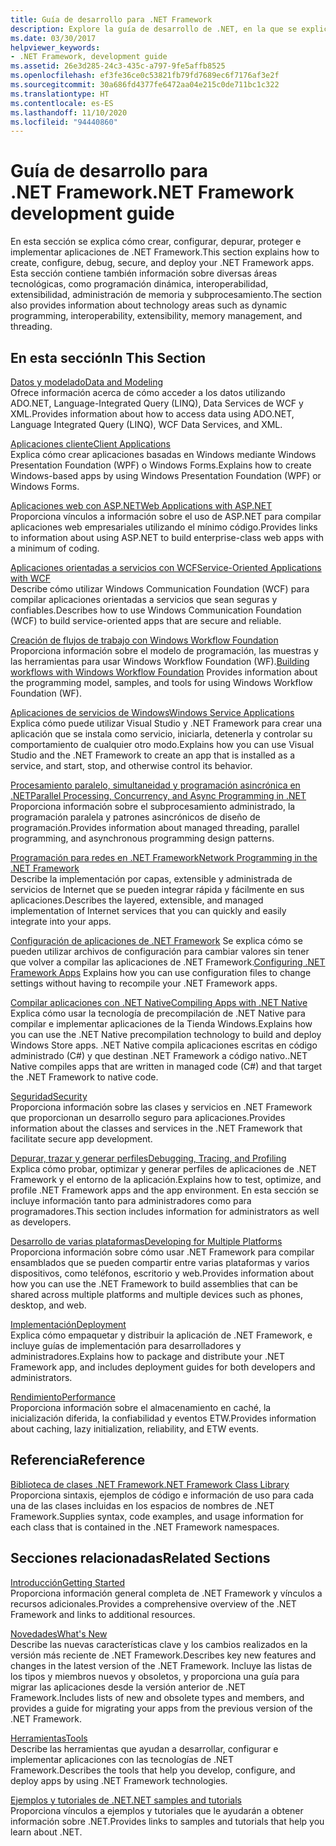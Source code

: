 ```yaml
---
title: Guía de desarrollo para .NET Framework
description: Explore la guía de desarrollo de .NET, en la que se explica cómo crear, configurar, depurar, proteger e implementar aplicaciones .NET.
ms.date: 03/30/2017
helpviewer_keywords:
- .NET Framework, development guide
ms.assetid: 26e3d285-24c3-435c-a797-9fe5affb8525
ms.openlocfilehash: ef3fe36ce0c53821fb79fd7689ec6f7176af3e2f
ms.sourcegitcommit: 30a686fd4377fe6472aa04e215c0de711bc1c322
ms.translationtype: HT
ms.contentlocale: es-ES
ms.lasthandoff: 11/10/2020
ms.locfileid: "94440860"
---
```

# <a name="net-framework-development-guide"></a><span data-ttu-id="027b1-103">Guía de desarrollo para .NET Framework</span><span class="sxs-lookup"><span data-stu-id="027b1-103">.NET Framework development guide</span></span>

<span data-ttu-id="027b1-104">En esta sección se explica cómo crear, configurar, depurar, proteger e implementar aplicaciones de .NET Framework.</span><span class="sxs-lookup"><span data-stu-id="027b1-104">This section explains how to create, configure, debug, secure, and deploy your .NET Framework apps.</span></span> <span data-ttu-id="027b1-105">Esta sección contiene también información sobre diversas áreas tecnológicas, como programación dinámica, interoperabilidad, extensibilidad, administración de memoria y subprocesamiento.</span><span class="sxs-lookup"><span data-stu-id="027b1-105">The section also provides information about technology areas such as dynamic programming, interoperability, extensibility, memory management, and threading.</span></span>  
  
## <a name="in-this-section"></a><span data-ttu-id="027b1-106">En esta sección</span><span class="sxs-lookup"><span data-stu-id="027b1-106">In This Section</span></span>
  
 [<span data-ttu-id="027b1-107">Datos y modelado</span><span class="sxs-lookup"><span data-stu-id="027b1-107">Data and Modeling</span></span>](./data/index.md)  
 <span data-ttu-id="027b1-108">Ofrece información acerca de cómo acceder a los datos utilizando ADO.NET, Language-Integrated Query (LINQ), Data Services de WCF y XML.</span><span class="sxs-lookup"><span data-stu-id="027b1-108">Provides information about how to access data using ADO.NET, Language Integrated Query (LINQ), WCF Data Services, and XML.</span></span>  
  
 [<span data-ttu-id="027b1-109">Aplicaciones cliente</span><span class="sxs-lookup"><span data-stu-id="027b1-109">Client Applications</span></span>](develop-client-apps.md)  
 <span data-ttu-id="027b1-110">Explica cómo crear aplicaciones basadas en Windows mediante Windows Presentation Foundation (WPF) o Windows Forms.</span><span class="sxs-lookup"><span data-stu-id="027b1-110">Explains how to create Windows-based apps by using Windows Presentation Foundation (WPF) or Windows Forms.</span></span>  
  
 [<span data-ttu-id="027b1-111">Aplicaciones web con ASP.NET</span><span class="sxs-lookup"><span data-stu-id="027b1-111">Web Applications with ASP.NET</span></span>](develop-web-apps-with-aspnet.md)  
 <span data-ttu-id="027b1-112">Proporciona vínculos a información sobre el uso de ASP.NET para compilar aplicaciones web empresariales utilizando el mínimo código.</span><span class="sxs-lookup"><span data-stu-id="027b1-112">Provides links to information about using ASP.NET to build enterprise-class web apps with a minimum of coding.</span></span>  
  
 [<span data-ttu-id="027b1-113">Aplicaciones orientadas a servicios con WCF</span><span class="sxs-lookup"><span data-stu-id="027b1-113">Service-Oriented Applications with WCF</span></span>](./wcf/index.md)  
 <span data-ttu-id="027b1-114">Describe cómo utilizar Windows Communication Foundation (WCF) para compilar aplicaciones orientadas a servicios que sean seguras y confiables.</span><span class="sxs-lookup"><span data-stu-id="027b1-114">Describes how to use Windows Communication Foundation (WCF) to build service-oriented apps that are secure and reliable.</span></span>  
  
 <span data-ttu-id="027b1-115">[Creación de flujos de trabajo con Windows Workflow Foundation](windows-workflow-foundation/index.md) Proporciona información sobre el modelo de programación, las muestras y las herramientas para usar Windows Workflow Foundation (WF).</span><span class="sxs-lookup"><span data-stu-id="027b1-115">[Building workflows with Windows Workflow Foundation](windows-workflow-foundation/index.md) Provides information about the programming model, samples, and tools for using Windows Workflow Foundation (WF).</span></span>  

 [<span data-ttu-id="027b1-116">Aplicaciones de servicios de Windows</span><span class="sxs-lookup"><span data-stu-id="027b1-116">Windows Service Applications</span></span>](./windows-services/index.md)  
 <span data-ttu-id="027b1-117">Explica cómo puede utilizar Visual Studio y .NET Framework para crear una aplicación que se instala como servicio, iniciarla, detenerla y controlar su comportamiento de cualquier otro modo.</span><span class="sxs-lookup"><span data-stu-id="027b1-117">Explains how you can use Visual Studio and the .NET Framework to create an app that is installed as a service, and start, stop, and otherwise control its behavior.</span></span>  
  
 [<span data-ttu-id="027b1-118">Procesamiento paralelo, simultaneidad y programación asincrónica en .NET</span><span class="sxs-lookup"><span data-stu-id="027b1-118">Parallel Processing, Concurrency, and Async Programming in .NET</span></span>](../standard/parallel-processing-and-concurrency.md)  
 <span data-ttu-id="027b1-119">Proporciona información sobre el subprocesamiento administrado, la programación paralela y patrones asincrónicos de diseño de programación.</span><span class="sxs-lookup"><span data-stu-id="027b1-119">Provides information about managed threading, parallel programming, and asynchronous programming design patterns.</span></span>  
  
 [<span data-ttu-id="027b1-120">Programación para redes en .NET Framework</span><span class="sxs-lookup"><span data-stu-id="027b1-120">Network Programming in the .NET Framework</span></span>](./network-programming/index.md)  
 <span data-ttu-id="027b1-121">Describe la implementación por capas, extensible y administrada de servicios de Internet que se pueden integrar rápida y fácilmente en sus aplicaciones.</span><span class="sxs-lookup"><span data-stu-id="027b1-121">Describes the layered, extensible, and managed implementation of Internet services that you can quickly and easily integrate into your apps.</span></span>  
  
 <span data-ttu-id="027b1-122">[Configuración de aplicaciones de .NET Framework](configure-apps/index.md) Se explica cómo se pueden utilizar archivos de configuración para cambiar valores sin tener que volver a compilar las aplicaciones de .NET Framework.</span><span class="sxs-lookup"><span data-stu-id="027b1-122">[Configuring .NET Framework Apps](configure-apps/index.md) Explains how you can use configuration files to change settings without having to recompile your .NET Framework apps.</span></span>  
  
 [<span data-ttu-id="027b1-123">Compilar aplicaciones con .NET Native</span><span class="sxs-lookup"><span data-stu-id="027b1-123">Compiling Apps with .NET Native</span></span>](./net-native/index.md)  
 <span data-ttu-id="027b1-124">Explica cómo usar la tecnología de precompilación de .NET Native para compilar e implementar aplicaciones de la Tienda Windows.</span><span class="sxs-lookup"><span data-stu-id="027b1-124">Explains how you can use the .NET Native precompilation technology to build and deploy Windows Store apps.</span></span> <span data-ttu-id="027b1-125">.NET Native compila aplicaciones escritas en código administrado (C#) y que destinan .NET Framework a código nativo.</span><span class="sxs-lookup"><span data-stu-id="027b1-125">.NET Native compiles apps that are written in managed code (C#) and that target the .NET Framework to native code.</span></span>  
  
 [<span data-ttu-id="027b1-126">Seguridad</span><span class="sxs-lookup"><span data-stu-id="027b1-126">Security</span></span>](../standard/security/index.md)  
 <span data-ttu-id="027b1-127">Proporciona información sobre las clases y servicios en .NET Framework que proporcionan un desarrollo seguro para aplicaciones.</span><span class="sxs-lookup"><span data-stu-id="027b1-127">Provides information about the classes and services in the .NET Framework that facilitate secure app development.</span></span>  
  
 [<span data-ttu-id="027b1-128">Depurar, trazar y generar perfiles</span><span class="sxs-lookup"><span data-stu-id="027b1-128">Debugging, Tracing, and Profiling</span></span>](./debug-trace-profile/index.md)  
 <span data-ttu-id="027b1-129">Explica cómo probar, optimizar y generar perfiles de aplicaciones de .NET Framework y el entorno de la aplicación.</span><span class="sxs-lookup"><span data-stu-id="027b1-129">Explains how to test, optimize, and profile .NET Framework apps and the app environment.</span></span> <span data-ttu-id="027b1-130">En esta sección se incluye información tanto para administradores como para programadores.</span><span class="sxs-lookup"><span data-stu-id="027b1-130">This section includes information for administrators as well as developers.</span></span>  
  
 [<span data-ttu-id="027b1-131">Desarrollo de varias plataformas</span><span class="sxs-lookup"><span data-stu-id="027b1-131">Developing for Multiple Platforms</span></span>](./cross-platform/index.md)  
 <span data-ttu-id="027b1-132">Proporciona información sobre cómo usar .NET Framework para compilar ensamblados que se pueden compartir entre varias plataformas y varios dispositivos, como teléfonos, escritorio y web.</span><span class="sxs-lookup"><span data-stu-id="027b1-132">Provides information about how you can use the .NET Framework to build assemblies that can be shared across multiple platforms and multiple devices such as phones, desktop, and web.</span></span>  
  
 [<span data-ttu-id="027b1-133">Implementación</span><span class="sxs-lookup"><span data-stu-id="027b1-133">Deployment</span></span>](./deployment/index.md)  
 <span data-ttu-id="027b1-134">Explica cómo empaquetar y distribuir la aplicación de .NET Framework, e incluye guías de implementación para desarrolladores y administradores.</span><span class="sxs-lookup"><span data-stu-id="027b1-134">Explains how to package and distribute your .NET Framework app, and includes deployment guides for both developers and administrators.</span></span>  
  
 [<span data-ttu-id="027b1-135">Rendimiento</span><span class="sxs-lookup"><span data-stu-id="027b1-135">Performance</span></span>](./performance/index.md)  
 <span data-ttu-id="027b1-136">Proporciona información sobre el almacenamiento en caché, la inicialización diferida, la confiabilidad y eventos ETW.</span><span class="sxs-lookup"><span data-stu-id="027b1-136">Provides information about caching, lazy initialization, reliability, and ETW events.</span></span>  

## <a name="reference"></a><span data-ttu-id="027b1-137">Referencia</span><span class="sxs-lookup"><span data-stu-id="027b1-137">Reference</span></span>  

 [<span data-ttu-id="027b1-138">Biblioteca de clases .NET Framework</span><span class="sxs-lookup"><span data-stu-id="027b1-138">.NET Framework Class Library</span></span>](../../api/index.md?view=netframework-4.7)  
 <span data-ttu-id="027b1-139">Proporciona sintaxis, ejemplos de código e información de uso para cada una de las clases incluidas en los espacios de nombres de .NET Framework.</span><span class="sxs-lookup"><span data-stu-id="027b1-139">Supplies syntax, code examples, and usage information for each class that is contained in the .NET Framework namespaces.</span></span>  
  
## <a name="related-sections"></a><span data-ttu-id="027b1-140">Secciones relacionadas</span><span class="sxs-lookup"><span data-stu-id="027b1-140">Related Sections</span></span>  

 [<span data-ttu-id="027b1-141">Introducción</span><span class="sxs-lookup"><span data-stu-id="027b1-141">Getting Started</span></span>](./get-started/index.md)  
 <span data-ttu-id="027b1-142">Proporciona información general completa de .NET Framework y vínculos a recursos adicionales.</span><span class="sxs-lookup"><span data-stu-id="027b1-142">Provides a comprehensive overview of the .NET Framework and links to additional resources.</span></span>  
  
 [<span data-ttu-id="027b1-143">Novedades</span><span class="sxs-lookup"><span data-stu-id="027b1-143">What's New</span></span>](./whats-new/index.md)  
 <span data-ttu-id="027b1-144">Describe las nuevas características clave y los cambios realizados en la versión más reciente de .NET Framework.</span><span class="sxs-lookup"><span data-stu-id="027b1-144">Describes key new features and changes in the latest version of the .NET Framework.</span></span> <span data-ttu-id="027b1-145">Incluye las listas de los tipos y miembros nuevos y obsoletos, y proporciona una guía para migrar las aplicaciones desde la versión anterior de .NET Framework.</span><span class="sxs-lookup"><span data-stu-id="027b1-145">Includes lists of new and obsolete types and members, and provides a guide for migrating your apps from the previous version of the .NET Framework.</span></span>  
  
 [<span data-ttu-id="027b1-146">Herramientas</span><span class="sxs-lookup"><span data-stu-id="027b1-146">Tools</span></span>](./tools/index.md)  
 <span data-ttu-id="027b1-147">Describe las herramientas que ayudan a desarrollar, configurar e implementar aplicaciones con las tecnologías de .NET Framework.</span><span class="sxs-lookup"><span data-stu-id="027b1-147">Describes the tools that help you develop, configure, and deploy apps by using .NET Framework technologies.</span></span>  
  
 [<span data-ttu-id="027b1-148">Ejemplos y tutoriales de .NET</span><span class="sxs-lookup"><span data-stu-id="027b1-148">.NET samples and tutorials</span></span>](../samples-and-tutorials/index.md)  
 <span data-ttu-id="027b1-149">Proporciona vínculos a ejemplos y tutoriales que le ayudarán a obtener información sobre .NET.</span><span class="sxs-lookup"><span data-stu-id="027b1-149">Provides links to samples and tutorials that help you learn about .NET.</span></span>
